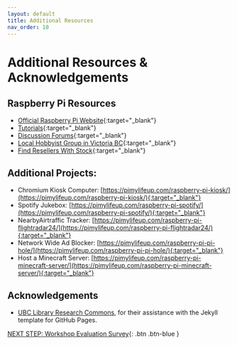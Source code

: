 ```yaml
---
layout: default
title: Additional Resources
nav_order: 10
---
```

# Additional Resources & Acknowledgements

## Raspberry Pi Resources

- [Official Raspberry Pi Website](https://www.raspberrypi.org/){:target="_blank"}
- [Tutorials](https://www.raspberrypi.com/tutorials/){:target="_blank"}
- [Discussion Forums](https://forums.raspberrypi.com/){:target="_blank"}
- [Local Hobbyist Group in Victoria BC](https://vicpimakers.ca/about/){:target="_blank"}
- [Find Resellers With Stock](https://rpilocator.com/){:target="_blank"}

## Additional Projects:
   - Chromium Kiosk Computer: [https://pimylifeup.com/raspberry-pi-kiosk/](https://pimylifeup.com/raspberry-pi-kiosk/){:target="_blank"}
   - Spotify Jukebox: [https://pimylifeup.com/raspberry-pi-spotify/](https://pimylifeup.com/raspberry-pi-spotify/){:target="_blank"}
   - NearbyAirtraffic Tracker: [https://pimylifeup.com/raspberry-pi-flightradar24/](https://pimylifeup.com/raspberry-pi-flightradar24/){:target="_blank"}
   - Network Wide Ad Blocker: [https://pimylifeup.com/raspberry-pi-pi-hole/](https://pimylifeup.com/raspberry-pi-pi-hole/){:target="_blank"}
   - Host a Minecraft Server: [https://pimylifeup.com/raspberry-pi-minecraft-server/](https://pimylifeup.com/raspberry-pi-minecraft-server/){:target="_blank"}
     
## Acknowledgements

- [UBC Library Research Commons](https://github.com/ubc-library-rc/), for their assistance with the Jekyll template for GitHub Pages.


[NEXT STEP: Workshop Evaluation Survey](workshop-survey.html){: .btn .btn-blue }
